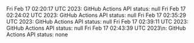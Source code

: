 
Fri Feb 17 02:20:17 UTC 2023: GitHub Actions API status: null
Fri Feb 17 02:24:02 UTC 2023: GitHub Actions API status: null
Fri Feb 17 02:35:29 UTC 2023: GitHub Actions API status: null
Fri Feb 17 02:39:11 UTC 2023: GitHub Actions API status: null
Fri Feb 17 02:43:39 UTC 2023\n: GitHub Actions API status: none
